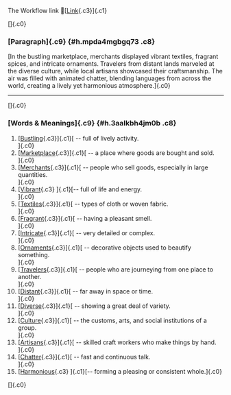 The Workflow link
👏[[Link](https://www.google.com/url?q=http://www.google.com&sa=D&source=editors&ust=1760488777688436&usg=AOvVaw26wtRaRGm-jJkuePF_SKLp){.c3}]{.c1}

[]{.c0}

### [Paragraph]{.c9} {#h.mpda4mgbgq73 .c8}

[In the bustling marketplace, merchants displayed vibrant textiles,
fragrant spices, and intricate ornaments. Travelers from distant lands
marveled at the diverse culture, while local artisans showcased their
craftsmanship. The air was filled with animated chatter, blending
languages from across the world, creating a lively yet harmonious
atmosphere.]{.c0}

------------------------------------------------------------------------

[]{.c0}

### [Words & Meanings]{.c9} {#h.3aalkbh4jm0b .c8}

1.  [[Bustling](https://www.google.com/url?q=http://www.google.com&sa=D&source=editors&ust=1760488777689111&usg=AOvVaw3ehYZwWY9hFnnKJyD1pP8T){.c3}]{.c1}[ --
    full of lively activity.\
    ]{.c0}
2.  [[Marketplace](https://www.google.com/url?q=http://www.google.com&sa=D&source=editors&ust=1760488777689240&usg=AOvVaw1pBlaEoiLmIpsPRgEaiaKj){.c3}]{.c1}[ --
    a place where goods are bought and sold.\
    ]{.c0}
3.  [[Merchants](https://www.google.com/url?q=http://www.google.com&sa=D&source=editors&ust=1760488777689366&usg=AOvVaw0CG1oo078v5QO1enPaxguQ){.c3}]{.c1}[ --
    people who sell goods, especially in large quantities.\
    ]{.c0}
4.  [[Vibrant](https://www.google.com/url?q=http://www.google.com&sa=D&source=editors&ust=1760488777689494&usg=AOvVaw1FDcAU35NKH9UaBTqFwedp){.c3}
    ]{.c1}[-- full of life and energy.\
    ]{.c0}
5.  [[Textiles](https://www.google.com/url?q=http://www.google.com&sa=D&source=editors&ust=1760488777689596&usg=AOvVaw2D_XfEQP-QYXmOoxwyO0GT){.c3}]{.c1}[ --
    types of cloth or woven fabric.\
    ]{.c0}
6.  [[Fragrant](https://www.google.com/url?q=http://www.google.com&sa=D&source=editors&ust=1760488777689710&usg=AOvVaw0R5kICDfvGoBopaEgnR3Ec){.c3}]{.c1}[ --
    having a pleasant smell.\
    ]{.c0}
7.  [[Intricate](https://www.google.com/url?q=http://www.google.com&sa=D&source=editors&ust=1760488777689812&usg=AOvVaw3NjTnoUATlm2O5DjT6nsfM){.c3}]{.c1}[ --
    very detailed or complex.\
    ]{.c0}
8.  [[Ornaments](https://www.google.com/url?q=http://www.google.com&sa=D&source=editors&ust=1760488777689920&usg=AOvVaw1hPZYpZV8rjSWbAYUN40Zh){.c3}]{.c1}[ --
    decorative objects used to beautify something.\
    ]{.c0}
9.  [[Travelers](https://www.google.com/url?q=http://www.google.com&sa=D&source=editors&ust=1760488777690040&usg=AOvVaw2fdAqv-P9lqi3yO4Z4fPOQ){.c3}]{.c1}[ --
    people who are journeying from one place to another.\
    ]{.c0}
10. [[Distant](https://www.google.com/url?q=http://www.google.com&sa=D&source=editors&ust=1760488777690167&usg=AOvVaw2Mk-e5XPF_U4qXsO1X_QYR){.c3}]{.c1}[ --
    far away in space or time.\
    ]{.c0}
11. [[Diverse](https://www.google.com/url?q=http://www.google.com&sa=D&source=editors&ust=1760488777690294&usg=AOvVaw0eeJ_XUPzKBZXoxihaoAQW){.c3}]{.c1}[ --
    showing a great deal of variety.\
    ]{.c0}
12. [[Culture](https://www.google.com/url?q=http://www.google.com&sa=D&source=editors&ust=1760488777690403&usg=AOvVaw11K_OMSUUyRphlwh9zUoSM){.c3}]{.c1}[ --
    the customs, arts, and social institutions of a group.\
    ]{.c0}
13. [[Artisans](https://www.google.com/url?q=http://www.google.com&sa=D&source=editors&ust=1760488777690529&usg=AOvVaw3Jj5gboyYvzVFs5PikBd4V){.c3}]{.c1}[ --
    skilled craft workers who make things by hand.\
    ]{.c0}
14. [[Chatter](https://www.google.com/url?q=http://www.google.com&sa=D&source=editors&ust=1760488777690648&usg=AOvVaw0SGhoSfl3NQmYTweYEpDoP){.c3}]{.c1}[ --
    fast and continuous talk.\
    ]{.c0}
15. [[Harmonious](https://www.google.com/url?q=http://www.google.com&sa=D&source=editors&ust=1760488777690752&usg=AOvVaw1A_3tXQM1ZubvchfFVWKWK){.c3}
    ]{.c1}[-- forming a pleasing or consistent whole.]{.c0}

[]{.c0}
